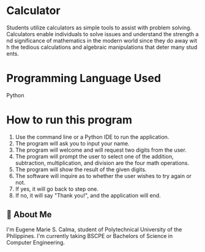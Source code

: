 # Calculator

Students utilize calculators as simple tools to assist with problem solving. Calculators enable individuals to solve issues and understand the strength and significance of mathematics in the modern world since they do away with the tedious calculations and algebraic manipulations that deter many students.

# Programming Language Used
Python

# How to run this program
1. Use the command line or a Python IDE to run the application.
2. The program will ask you to input your name.
3. The program will welcome and will request two digits from the user.
4.  The program will prompt the user to select one of the addition, subtraction, multiplication, and division are the four math operations.
5. The program will show the result of the given digits.
6. The software will inquire as to whether the user wishes to try again or not.
7. If yes, it will go back to step one.
8. If no, it will say "Thank you!", and the application will end. 

## 🚀 About Me
I'm Eugene Marie S. Calma, student of Polytechnical University of the Philippines. I'm currently taking BSCPE or Bachelors of Science in Computer Engineering. 
